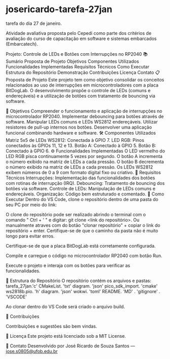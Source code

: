 # josericardo-tarefa-27jan
tarefa do dia 27 de janeiro.

Atividade avaliativa proposta pelo Cepedi como parte dos critérios de avaliação do curso de capacitação em software e sistemas embarcados (Embarcatech).

Projeto: Controle de LEDs e Botões com Interrupções no RP2040
📚 Sumário
Proposta de Projeto
Objetivos
Componentes Utilizados
Funcionalidades Implementadas
Requisitos Técnicos
Como Executar
Estrutura do Repositório
Demonstração
Contribuições
Licença
Contato
📋 Proposta de Projeto
Este projeto tem como objetivo consolidar os conceitos relacionados ao uso de interrupções em microcontroladores com a placa BitDogLab. O desenvolvimento propõe o controle de LEDs (comuns e endereçáveis) e a utilização de botões com tratamento de bouncing via software.

🎯 Objetivos
Compreender o funcionamento e aplicação de interrupções no microcontrolador RP2040.
Implementar debouncing para botões através de software.
Manipular LEDs comuns e LEDs WS2812 endereçáveis.
Utilizar resistores de pull-up internos nos botões.
Desenvolver uma aplicação funcional combinando hardware e software.
🛠️ Componentes Utilizados
Matriz 5x5 de LEDs WS2812: Conectada à GPIO 7.
LED RGB: Pinos conectados às GPIOs 11, 12 e 13.
Botão A: Conectado à GPIO 5.
Botão B: Conectado à GPIO 6.
⚙️ Funcionalidades Implementadas
O LED vermelho do LED RGB pisca continuamente 5 vezes por segundo.
O botão A incrementa o número exibido na matriz de LEDs a cada pressão.
O botão B decrementa o número exibido na matriz de LEDs a cada pressão.
Os LEDs WS2812 exibem números de 0 a 9 com formato digital fixo ou criativo.
📝 Requisitos Técnicos
Interrupções: Implementação das funcionalidades dos botões com rotinas de interrupção (IRQ).
Debouncing: Tratamento de bouncing dos botões via software.
Controle de LEDs: Manipulação de LEDs comuns e endereçáveis.
Organização: Código bem estruturado e comentado.
🚀 Como Executar
Dentro do VS Code, clone o repositório dentro de uma pasta do seu PC por meio do link:



O clone do repositório pode ser realizado abrindo o terminal com o comando " Ctrl + ' " e digitar: git clone <link do repositório>. Ou manualmente atraves com do botão "clonar repositório" + copiar o link do repositório + enter. Certifique-se de que o caminho da pasta não é muito longo para evitar erros.

Certifique-se de que a placa BitDogLab está corretamente configurada.

Compile e carregue o código no microcontrolador RP2040 com botão Run.

Execute o projeto e interaja com os botões para verificar as funcionalidades.

📂 Estrutura do Repositório
O repositório contém os arquivos e pastas: tarefa_27jan.'c' CMakeList. 'txt' diagram. 'json' pico_sdk_import. 'cmake' ws2818b.pio. 'h' diagram. 'json' wokwi. 'toml' README. 'MD' . 'gitignore' . 'VSCODE'

Ao clonar dentro do VS Code será criado o arquivo build.

🤝 Contribuições

Contribuições e sugestões são bem vindas.

📄 Licença
Este projeto está licenciado sob a MIT License.

📧 Contato
Desenvolvido por José Ricardo de Souza Santos — jose.s0805@ufob.edu.br
